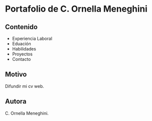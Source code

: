 # Portafolio de C. Ornella Meneghini
## Contenido
- Experiencia Laboral
- Eduación
- Habilidades
- Proyectos
- Contacto
## Motivo
Difundir mi cv web.
## Autora
C. Ornella Meneghini.
